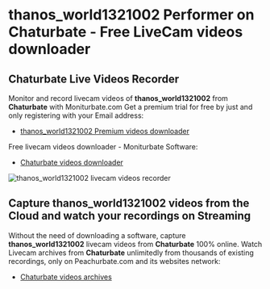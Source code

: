 # thanos_world1321002 Performer on Chaturbate - Free LiveCam videos downloader

## Chaturbate Live Videos Recorder

Monitor and record livecam videos of **thanos_world1321002** from **Chaturbate** with Moniturbate.com
Get a premium trial for free by just and only registering with your Email address:
* [thanos_world1321002 Premium videos downloader](https://moniturbate.com/request-demo-licence-key.html)

Free livecam videos downloader - Moniturbate Software:
* [Chaturbate videos downloader](https://moniturbate.com/moniturbate-download-software.html)

![thanos_world1321002 livecam videos recorder](https://peachurnet.com/templates/moniturbate-software.png)


## Capture thanos_world1321002 videos from the Cloud and watch your recordings on Streaming

Without the need of downloading a software, capture **thanos_world1321002** livecam videos from **Chaturbate** 100% online.
Watch Livecam archives from **Chaturbate** unlimitedly from thousands of existing recordings, only on Peachurbate.com and its websites network:
* [Chaturbate videos archives](https://peachurnet.com/)